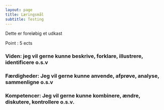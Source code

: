 ```yaml
---
layout: page
title: Læringsmål
subtitle: Testing
---
```


Dette er foreløbig et udkast

Point : 5 ects


### Viden: jeg vil gerne kunne beskrive, forklare, illustrere, identificere o.s.v 

### Færdigheder: Jeg vil gerne kunne anvende, afprøve, analyse, sammenligne o.s.v 

### Kompetencer: Jeg vil gerne kunne kombinere, ændre, diskutere, kontrollere o.s.v. 
